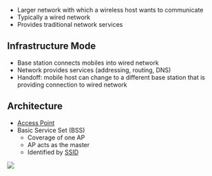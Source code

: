 - Larger network with which a wireless host wants to communicate
- Typically a wired network
- Provides traditional network services

## Infrastructure Mode

- Base station connects mobiles into wired network
- Network provides services (addressing, routing, DNS)
- Handoff: mobile host can change to a different base station that is providing connection to wired network

## Architecture

- [Access Point](WiFi/802.11%20LAN%20Architecture/Access%20Point.md)
- Basic Service Set (BSS)
	- Coverage of one AP
	- AP acts as the master
	- Identified by [SSID](WiFi/SSID.md)

![](WiFi/802.11%20LAN%20Architecture/infrastructure-wireless-lan.png)

